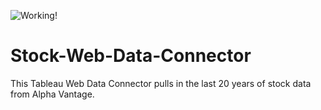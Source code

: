 ![Working!](https://img.shields.io/badge/Status-Working-brightgreen)

# Stock-Web-Data-Connector
This Tableau Web Data Connector pulls in the last 20 years of stock data from Alpha Vantage.
